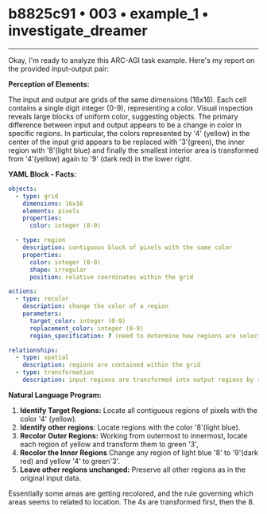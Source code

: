 # b8825c91 • 003 • example_1 • investigate_dreamer

---
Okay, I'm ready to analyze this ARC-AGI task example. Here's my report on the provided input-output pair:

**Perception of Elements:**

The input and output are grids of the same dimensions (16x16). Each cell contains a single digit integer (0-9), representing a color. Visual inspection reveals large blocks of uniform color, suggesting objects. The primary difference between input and output appears to be a change in color in specific regions. In particular, the colors represented by '4' (yellow) in the center of the input grid appears to be replaced with '3'(green), the inner region with '8'(light blue) and finally the smallest interior area is transformed from '4'(yellow) again to '9' (dark red) in the lower right.

**YAML Block - Facts:**



```yaml
objects:
  - type: grid
    dimensions: 16x16
    elements: pixels
    properties:
      color: integer (0-9)

  - type: region
    description: contiguous block of pixels with the same color
    properties:
      color: integer (0-9)
      shape: irregular
      position: relative coordinates within the grid

actions:
  - type: recolor
    description: change the color of a region
    parameters:
      target_color: integer (0-9)
      replacement_color: integer (0-9)
      region_specification: ? (need to determine how regions are selected)

relationships:
  - type: spatial
    description: regions are contained within the grid
  - type: transformation
    description: input regions are transformed into output regions by recoloring

```



**Natural Language Program:**

1.  **Identify Target Regions:** Locate all contiguous regions of pixels with the color '4' (yellow).
2. **Identify other regions**: Locate regions with the color '8'(light blue).
3.  **Recolor Outer Regions:** Working from outermost to innermost, locate each region of yellow and transform them to green '3',
4. **Recolor the Inner Regions** Change any region of light blue '8' to '9'(dark red) and yellow '4' to green'3'.
5.  **Leave other regions unchanged:** Preserve all other regions as in the original input data.

Essentially some areas are getting recolored, and the rule governing which areas seems to related to location. The 4s are transformed first, then the 8.

